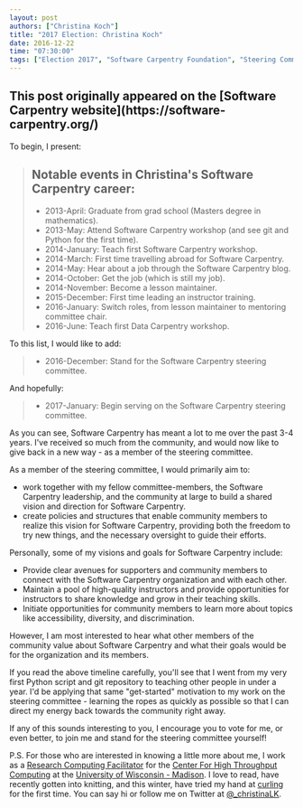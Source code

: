 ```yaml
---
layout: post
authors: ["Christina Koch"]
title: "2017 Election: Christina Koch"
date: 2016-12-22
time: "07:30:00"
tags: ["Election 2017", "Software Carpentry Foundation", "Steering Committee", "Software Carpentry"]
---
```


<h2>This post originally appeared on the [Software Carpentry website](https://software-carpentry.org/)</h2>

To begin, I present: 

> ## Notable events in Christina's Software Carpentry career:
> 
> * 2013-April: Graduate from grad school (Masters degree in mathematics).
> * 2013-May: Attend Software Carpentry workshop (and see git and Python for the first time).
> * 2014-January: Teach first Software Carpentry workshop.
> * 2014-March: First time travelling abroad for Software Carpentry.
> * 2014-May: Hear about a job through the Software Carpentry blog.
> * 2014-October: Get the job (which is still my job).
> * 2014-November: Become a lesson maintainer.
> * 2015-December: First time leading an instructor training.
> * 2016-January: Switch roles, from lesson maintainer to mentoring committee chair.
> * 2016-June: Teach first Data Carpentry workshop.

To this list, I would like to add: 

> * 2016-December: Stand for the Software Carpentry steering committee.  

And hopefully:

> * 2017-January: Begin serving on the Software Carpentry steering committee.  

As you can see, Software Carpentry has meant a lot to me over the past 
3-4 years.  I've received so much from the community, and would now like 
to give back in a new way - as a member of the steering committee.  

As a member of the steering committee, I would primarily aim to:

* work together with my fellow committee-members, the Software Carpentry leadership, 
and the community at large to build a shared vision and direction 
for Software Carpentry. 
* create policies and structures that enable community members to realize 
this vision for Software Carpentry, providing both the freedom to try new things, 
and the necessary oversight to guide their efforts. 

Personally, some of my visions and goals for Software Carpentry include: 

* Provide clear avenues for supporters and community members to connect 
with the Software Carpentry organization and with each other.
* Maintain a pool of high-quality instructors and provide opportunities for 
instructors to share knowledge and grow in their teaching skills.
* Initiate opportunities for community members to learn more about topics 
like accessibility, diversity, and discrimination.  

However, I am most interested to hear what other members of the community 
value about Software Carpentry and what their goals would be for 
the organization and its members.  

If you read the above timeline carefully, you'll see that I went from my very 
first Python script and git repository to teaching other people in 
under a year.  I'd be applying that 
same "get-started" motivation to my work on the steering committee - learning
the ropes as quickly as possible so that I can direct my energy 
back towards the community right away.  

If any of this sounds interesting to you, I encourage you to vote for me, or 
even better, to join me and stand for the steering committee yourself!  

P.S. For those who are interested in knowing a little more about me, I work as 
a [Research Computing Facilitator](http://wid.wisc.edu/profile/christina-koch/) for 
the [Center For High Throughput Computing](http://chtc.cs.wisc.edu/) at the
[University of Wisconsin - Madison](http://www.wisc.edu/).  I love to read, 
have recently gotten into knitting, and this winter, have tried my hand 
at [curling](https://en.wikipedia.org/wiki/Curling) for the first time.  You 
can say hi or follow me on Twitter at 
[@_christinaLK](https://twitter.com/_christinaLK). 
